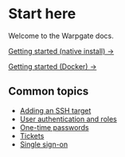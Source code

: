 # Start here

Welcome to the Warpgate docs.

<a class="btn btn-success" href="/getting-started">Getting started (native install) &rarr;</a>

<a class="btn btn-success" href="/getting-started-on-docker">Getting started (Docker) &rarr;</a>

## Common topics

* [Adding an SSH target](./targets/ssh.md)
* [User authentication and roles](./auth-and-roles.md)
* [One-time passwords](./otp.md)
* [Tickets](./tickets.md)
* [Single sign-on](./sso.md)
